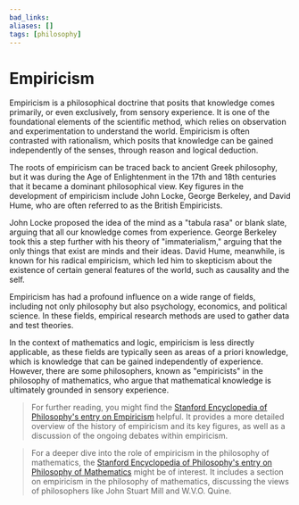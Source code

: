 ```yaml
---
bad_links: 
aliases: []
tags: [philosophy]
---
```

# Empiricism

Empiricism is a philosophical doctrine that posits that knowledge comes primarily, or even exclusively, from sensory experience. It is one of the foundational elements of the scientific method, which relies on observation and experimentation to understand the world. Empiricism is often contrasted with rationalism, which posits that knowledge can be gained independently of the senses, through reason and logical deduction.

The roots of empiricism can be traced back to ancient Greek philosophy, but it was during the Age of Enlightenment in the 17th and 18th centuries that it became a dominant philosophical view. Key figures in the development of empiricism include John Locke, George Berkeley, and David Hume, who are often referred to as the British Empiricists.

John Locke proposed the idea of the mind as a "tabula rasa" or blank slate, arguing that all our knowledge comes from experience. George Berkeley took this a step further with his theory of "immaterialism," arguing that the only things that exist are minds and their ideas. David Hume, meanwhile, is known for his radical empiricism, which led him to skepticism about the existence of certain general features of the world, such as causality and the self.

Empiricism has had a profound influence on a wide range of fields, including not only philosophy but also psychology, economics, and political science. In these fields, empirical research methods are used to gather data and test theories.

In the context of mathematics and logic, empiricism is less directly applicable, as these fields are typically seen as areas of a priori knowledge, which is knowledge that can be gained independently of experience. However, there are some philosophers, known as "empiricists" in the philosophy of mathematics, who argue that mathematical knowledge is ultimately grounded in sensory experience.

> For further reading, you might find the [Stanford Encyclopedia of Philosophy's entry on Empiricism](https://plato.stanford.edu/entries/rationalism-empiricism/) helpful. It provides a more detailed overview of the history of empiricism and its key figures, as well as a discussion of the ongoing debates within empiricism. 

> For a deeper dive into the role of empiricism in the philosophy of mathematics, the [Stanford Encyclopedia of Philosophy's entry on Philosophy of Mathematics](https://plato.stanford.edu/entries/philosophy-mathematics/) might be of interest. It includes a section on empiricism in the philosophy of mathematics, discussing the views of philosophers like John Stuart Mill and W.V.O. Quine.